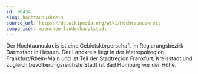 ```yaml
---
id: 06434
slug: hochtaunuskreis
source_url: https://de.wikipedia.org/wiki/Hochtaunuskreis
comparison: muenchen-landeshauptstadt
---
```


Der Hochtaunuskreis ist eine Gebietskörperschaft im Regierungsbezirk Darmstadt in Hessen. Der Landkreis liegt in der Metropolregion Frankfurt/Rhein-Main und ist Teil der Stadtregion Frankfurt. Kreisstadt und zugleich bevölkerungsreichste Stadt ist Bad Homburg vor der Höhe.
